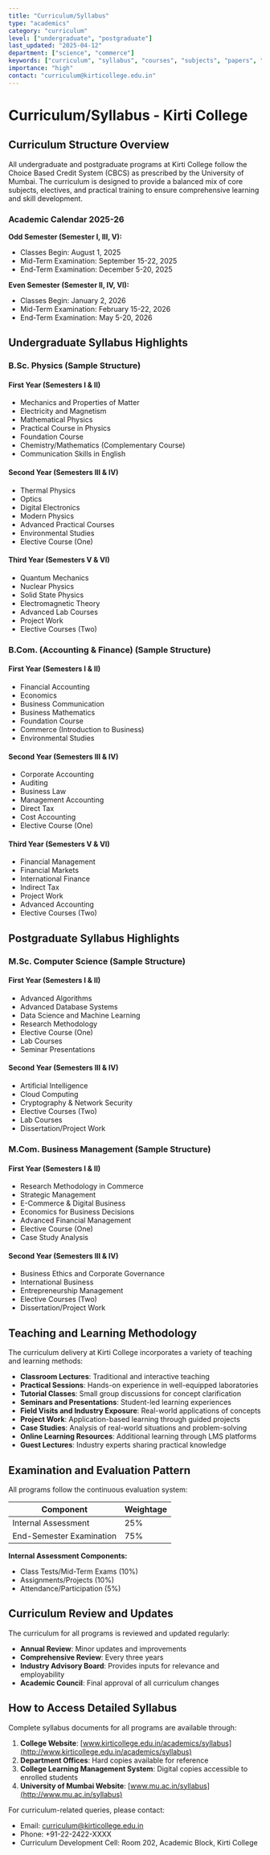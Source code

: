 ```yaml
---
title: "Curriculum/Syllabus"
type: "academics"
category: "curriculum"
level: ["undergraduate", "postgraduate"]
last_updated: "2025-04-12"
department: ["science", "commerce"]
keywords: ["curriculum", "syllabus", "courses", "subjects", "papers", "semesters", "study plan", "course structure", "learning outcomes", "academic calendar", "practical", "theory"]
importance: "high"
contact: "curriculum@kirticollege.edu.in"
---
```


# Curriculum/Syllabus - Kirti College

## Curriculum Structure Overview

All undergraduate and postgraduate programs at Kirti College follow the Choice Based Credit System (CBCS) as prescribed by the University of Mumbai. The curriculum is designed to provide a balanced mix of core subjects, electives, and practical training to ensure comprehensive learning and skill development.

### Academic Calendar 2025-26

**Odd Semester (Semester I, III, V):**
- Classes Begin: August 1, 2025
- Mid-Term Examination: September 15-22, 2025
- End-Term Examination: December 5-20, 2025

**Even Semester (Semester II, IV, VI):**
- Classes Begin: January 2, 2026
- Mid-Term Examination: February 15-22, 2026
- End-Term Examination: May 5-20, 2026

## Undergraduate Syllabus Highlights

### B.Sc. Physics (Sample Structure)

#### First Year (Semesters I & II)
- Mechanics and Properties of Matter
- Electricity and Magnetism
- Mathematical Physics
- Practical Course in Physics
- Foundation Course
- Chemistry/Mathematics (Complementary Course)
- Communication Skills in English

#### Second Year (Semesters III & IV)
- Thermal Physics
- Optics
- Digital Electronics
- Modern Physics
- Advanced Practical Courses
- Environmental Studies
- Elective Course (One)

#### Third Year (Semesters V & VI)
- Quantum Mechanics
- Nuclear Physics
- Solid State Physics
- Electromagnetic Theory
- Advanced Lab Courses
- Project Work
- Elective Courses (Two)

### B.Com. (Accounting & Finance) (Sample Structure)

#### First Year (Semesters I & II)
- Financial Accounting
- Economics
- Business Communication
- Business Mathematics
- Foundation Course
- Commerce (Introduction to Business)
- Environmental Studies

#### Second Year (Semesters III & IV)
- Corporate Accounting
- Auditing
- Business Law
- Management Accounting
- Direct Tax
- Cost Accounting
- Elective Course (One)

#### Third Year (Semesters V & VI)
- Financial Management
- Financial Markets
- International Finance
- Indirect Tax
- Project Work
- Advanced Accounting
- Elective Courses (Two)

## Postgraduate Syllabus Highlights

### M.Sc. Computer Science (Sample Structure)

#### First Year (Semesters I & II)
- Advanced Algorithms
- Advanced Database Systems
- Data Science and Machine Learning
- Research Methodology
- Elective Course (One)
- Lab Courses
- Seminar Presentations

#### Second Year (Semesters III & IV)
- Artificial Intelligence
- Cloud Computing
- Cryptography & Network Security
- Elective Courses (Two)
- Lab Courses
- Dissertation/Project Work

### M.Com. Business Management (Sample Structure)

#### First Year (Semesters I & II)
- Research Methodology in Commerce
- Strategic Management
- E-Commerce & Digital Business
- Economics for Business Decisions
- Advanced Financial Management
- Elective Course (One)
- Case Study Analysis

#### Second Year (Semesters III & IV)
- Business Ethics and Corporate Governance
- International Business
- Entrepreneurship Management
- Elective Courses (Two)
- Dissertation/Project Work

## Teaching and Learning Methodology

The curriculum delivery at Kirti College incorporates a variety of teaching and learning methods:

- **Classroom Lectures**: Traditional and interactive teaching
- **Practical Sessions**: Hands-on experience in well-equipped laboratories
- **Tutorial Classes**: Small group discussions for concept clarification
- **Seminars and Presentations**: Student-led learning experiences
- **Field Visits and Industry Exposure**: Real-world applications of concepts
- **Project Work**: Application-based learning through guided projects
- **Case Studies**: Analysis of real-world situations and problem-solving
- **Online Learning Resources**: Additional learning through LMS platforms
- **Guest Lectures**: Industry experts sharing practical knowledge

## Examination and Evaluation Pattern

All programs follow the continuous evaluation system:

| Component | Weightage |
|-----------|-----------|
| Internal Assessment | 25% |
| End-Semester Examination | 75% |

**Internal Assessment Components:**
- Class Tests/Mid-Term Exams (10%)
- Assignments/Projects (10%)
- Attendance/Participation (5%)

## Curriculum Review and Updates

The curriculum for all programs is reviewed and updated regularly:

- **Annual Review**: Minor updates and improvements
- **Comprehensive Review**: Every three years
- **Industry Advisory Board**: Provides inputs for relevance and employability
- **Academic Council**: Final approval of all curriculum changes

## How to Access Detailed Syllabus

Complete syllabus documents for all programs are available through:

1. **College Website**: [www.kirticollege.edu.in/academics/syllabus](http://www.kirticollege.edu.in/academics/syllabus)
2. **Department Offices**: Hard copies available for reference
3. **College Learning Management System**: Digital copies accessible to enrolled students
4. **University of Mumbai Website**: [www.mu.ac.in/syllabus](http://www.mu.ac.in/syllabus)

For curriculum-related queries, please contact:
- Email: curriculum@kirticollege.edu.in
- Phone: +91-22-2422-XXXX
- Curriculum Development Cell: Room 202, Academic Block, Kirti College
